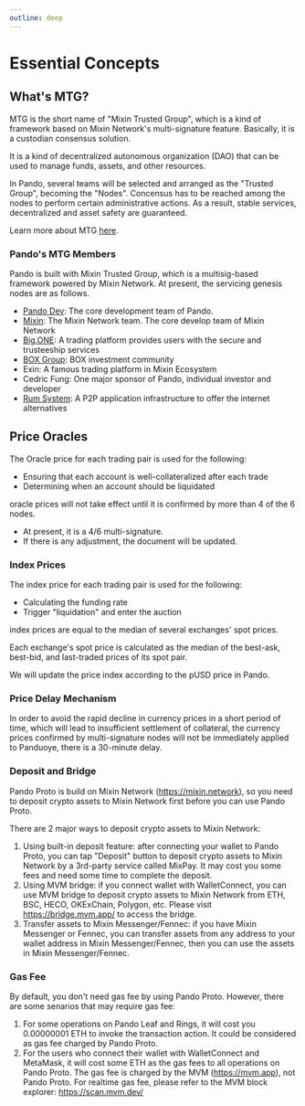 ```yaml
---
outline: deep
---
```


# Essential Concepts

## What's MTG?

MTG is the short name of "Mixin Trusted Group", which is a kind of framework based on Mixin Network's multi-signature feature. Basically, it is a custodian consensus solution.

It is a kind of decentralized autonomous organization (DAO) that can be used to manage funds, assets, and other resources.

In Pando, several teams will be selected and arranged as the "Trusted Group", becoming the "Nodes". Concensus has to be reached among the nodes to perform certain administrative actions. As a result, stable services, decentralized and asset safety are guaranteed.

Learn more about MTG [here](https://developers.mixin.one/docs/mainnet/mtg/overview).

### Pando's MTG Members

Pando is built with Mixin Trusted Group, which is a multisig-based framework powered by Mixin Network. At present, the servicing genesis nodes are as follows.

- [Pando Dev](https://pando.im): The core development team of Pando.
- [Mixin](https://mixin.one): The Mixin Network team. The core develop team of Mixin Network
- [Big.ONE](https://big.one): A trading platform provides users with the secure and trusteeship services
- [BOX Group](https://b.watch): BOX investment community
- Exin: A famous trading platform in Mixin Ecosystem
- Cedric Fung: One major sponsor of Pando, individual investor and developer
- [Rum System](https://rumsystem.net/): A P2P application infrastructure to offer the internet alternatives

## Price Oracles

The Oracle price for each trading pair is used for the following:

- Ensuring that each account is well-collateralized after each trade
- Determining when an account should be liquidated

oracle prices will not take effect until it is confirmed by more than 4 of the 6 nodes.

- At present, it is a 4/6 multi-signature.
- If there is any adjustment, the document will be updated.

### Index Prices

The index price for each trading pair is used for the following:

- Calculating the funding rate
- Trigger "liquidation" and enter the auction

index prices are equal to the median of several exchanges' spot prices.

Each exchange's spot price is calculated as the median of the best-ask, best-bid, and last-traded prices of its spot pair.

We will update the price index according to the pUSD price in Pando.

### Price Delay Mechanism

In order to avoid the rapid decline in currency prices in a short period of time, which will lead to insufficient settlement of collateral, the currency prices confirmed by multi-signature nodes will not be immediately applied to Panduoye, there is a 30-minute delay.

### Deposit and Bridge

Pando Proto is build on Mixin Network (https://mixin.network), so you need to deposit crypto assets to Mixin Network first before you can use Pando Proto.

There are 2 major ways to deposit crypto assets to Mixin Network:

1. Using built-in deposit feature: after connecting your wallet to Pando Proto, you can tap "Deposit" button to deposit crypto assets to Mixin Network by a 3rd-party service called MixPay. It may cost you some fees and need some time to complete the deposit.
2. Using MVM bridge: if you connect wallet with WalletConnect, you can use MVM bridge to deposit crypto assets to Mixin Network from ETH, BSC, HECO, OKExChain, Polygon, etc. Please visit https://bridge.mvm.app/ to access the bridge.
3. Transfer assets to Mixin Messenger/Fennec: if you have Mixin Messenger or Fennec, you can transfer assets from any address to your wallet address in Mixin Messenger/Fennec, then you can use the assets in Mixin Messenger/Fennec.

### Gas Fee

By default, you don't need gas fee by using Pando Proto. However, there are some senarios that may require gas fee:

1. For some operations on Pando Leaf and Rings, it will cost you 0.00000001 ETH to invoke the transaction action. It could be considered as gas fee charged by Pando Proto.
2. For the users who connect their wallet with WalletConnect and MetaMask, it will cost some ETH as the gas fees to all operations on Pando Proto. The gas fee is charged by the MVM (https://mvm.app), not Pando Proto. For realtime gas fee, please refer to the MVM block explorer: https://scan.mvm.dev/

